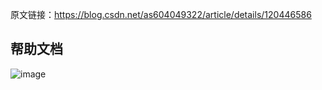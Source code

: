 原文链接：https://blog.csdn.net/as604049322/article/details/120446586


## 帮助文档
![image](https://github.com/user-attachments/assets/3ad5a8e8-7ea9-4f4f-b197-4aac0075b35f)
